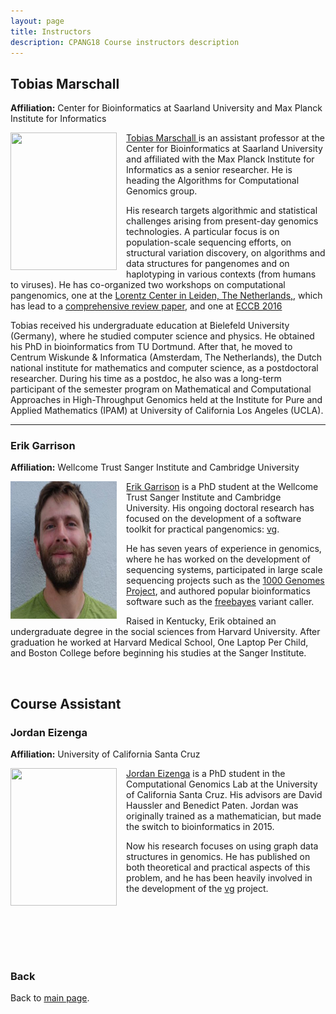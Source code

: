 ```yaml
---
layout: page
title: Instructors
description: CPANG18 Course instructors description
---
```


## Tobias Marschall
**Affiliation:** Center for Bioinformatics at Saarland University and Max Planck Institute for Informatics

<img src="https://www.mpi-inf.mpg.de/~marschal/marschal.jpg" height="220" width="170" align="left" style="margin-right: 3%; margin-bottom: 0.3em;">

[Tobias Marschall ](http://www.zbi.uni-saarland.de/en/junior-groups/algorithms-computational-genomics.html) is an assistant professor at the Center for Bioinformatics at Saarland University and affiliated with the Max Planck Institute for Informatics as a senior researcher. He is heading the Algorithms for Computational Genomics group. 

His research targets algorithmic and statistical challenges arising from present-day genomics technologies. A particular focus is on population-scale sequencing efforts, on structural variation discovery, on algorithms and data structures for pangenomes and on haplotyping in various contexts (from humans to viruses). He has co-organized two workshops on computational pangenomics, one at the [Lorentz Center in Leiden, The Netherlands,](https://lorentzcenter.nl/lc/web/2015/698/info.php3?wsid=698&venue=Oort), which has lead to a [comprehensive review paper](https://doi.org/10.1093/bib/bbw089), and one at [ECCB 2016](https://www.ebi.ac.uk/eccb/2016/programme/workshops/w9/index.html)

Tobias received his undergraduate education at Bielefeld University (Germany), where he studied computer science and physics. He obtained his PhD in bioinformatics from TU Dortmund. After that, he moved to Centrum Wiskunde & Informatica (Amsterdam, The Netherlands), the Dutch national institute for mathematics and computer science, as a postdoctoral researcher. During his time as a postdoc, he also was a long-term participant of the semester program on Mathematical and Computational Approaches in High-Throughput Genomics held at the Institute for Pure and Applied Mathematics (IPAM) at University of California Los Angeles (UCLA).

---

### Erik Garrison
**Affiliation:** Wellcome Trust Sanger Institute and Cambridge University

<img src="https://raw.githubusercontent.com/Pfern/PANGenomics/master/images/erik-garrison.jpg" height="220" width="170" align="left" style="margin-right: 3%; margin-bottom: 0.3em;">

[Erik Garrison](http://hypervolu.me/~erik/erik_garrison.html) is a PhD student at the Wellcome Trust Sanger Institute and Cambridge University. His ongoing doctoral research has focused on the development of a software toolkit for practical pangenomics: [vg](https://github.com/vgteam/vg). 

He has seven years of experience in genomics, where he has worked on the development of sequencing systems, participated in large scale sequencing projects such as the [1000 Genomes Project](http://www.internationalgenome.org/), and authored popular bioinformatics software such as the [freebayes](https://github.com/ekg/freebayes) variant caller. 

Raised in Kentucky, Erik obtained an undergraduate degree in the social sciences from Harvard University. After graduation he worked at Harvard Medical School, One Laptop Per Child, and Boston College before beginning his studies at the Sanger Institute.

<br/>

## Course Assistant

### Jordan Eizenga
**Affiliation:** University of California Santa Cruz

<img src="https://cgl.genomics.ucsc.edu/wp-content/uploads/2016/07/CGL_Team_Pics_Jordan_Einzeinga.png" height="220" width="170" align="left" style="margin-right: 3%; margin-bottom: 0.3em;">

[Jordan Eizenga](https://github.com/jeizenga) is a PhD student in the Computational Genomics Lab at the University of California Santa Cruz. His advisors are David Haussler and Benedict Paten. Jordan was originally trained as a mathematician, but made the switch to bioinformatics in 2015. 

Now his research focuses on using graph data structures in genomics. He has published on both theoretical and practical aspects of this problem, and he has been heavily involved in the development of the [vg](https://github.com/vgteam/vg) project.

<br/>
<br/>
<br/>
<br/>
<br/>

### Back

Back to [main page](../index.md).
